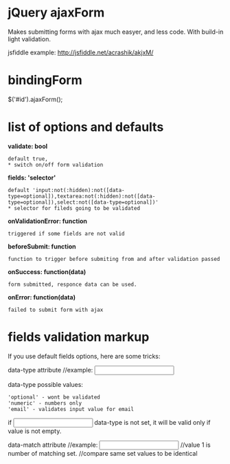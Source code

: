 jQuery ajaxForm 
================================
Makes submitting forms with ajax much easyer, and less code. With build-in light validation.

jsfiddle example:
http://jsfiddle.net/acrashik/akjxM/


bindingForm
================================
$('#id').ajaxForm();


list of options and defaults
================================


**validate: bool**

    default true,
    * switch on/off form validation

**fields: 'selector'**

    default 'input:not(:hidden):not([data-type=optional]),textarea:not(:hidden):not([data-type=optional]),select:not([data-type=optional])'
    * selector for fileds going to be validated


**onValidationError: function**	

    triggered if some fields are not valid


**beforeSubmit: function**	

    function to trigger before submiting from and after validation passed

**onSuccess: function(data)**	

    form submitted, responce data can be used.

**onError: function(data)**	

    failed to submit form with ajax


fields validation markup
================================
If you use default fields options, here are some tricks:

data-type attribute
//example: <input data-type="optional">

data-type possible values:

	'optional' - wont be validated
	'numeric' - numbers only
	'email' - validates input value for email 
	
if <input> data-type is not set, it will be valid only if value is not empty.
	
data-match attribute
//example: <input data-match="1" type="password">
//value 1 is number of matching set.
//compare same set values to be identical
